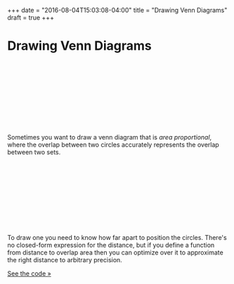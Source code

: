+++
date = "2016-08-04T15:03:08-04:00"
title = "Drawing Venn Diagrams"
draft = true
+++

# Drawing Venn Diagrams

<svg id='drawing-venn-diagrams-1' class='block'>
	<defs>
    <linearGradient id="drawing-venn-diagrams-grad-c1" x1="0%" y1="0%" x2="0%" y2="100%">
      <stop offset="0%" stop-color="#E84D4D" />
      <stop offset="100%" stop-color="#F8A2FF" />
    </linearGradient>
    <linearGradient id="drawing-venn-diagrams-grad-c2" x1="0%" y1="0%" x2="0%" y2="100%">
      <stop offset="0%" stop-color="#4D6DE8" />
      <stop offset="100%" stop-color="#A2FFFF" />
    </linearGradient>
    <linearGradient id="drawing-venn-diagrams-grad-overlap" x1="0%" y1="0%" x2="0%" y2="100%">
      <stop offset="0%" stop-color="#FFE21E" />
      <stop offset="100%" stop-color="#E1D46F" />
    </linearGradient>
  </defs>
</svg>

Sometimes you want to draw a venn diagram that is _area proportional_, where the overlap between two circles accurately represents the overlap between two sets. 

<svg id='drawing-venn-diagrams-2' class='block'></svg>

To draw one you need to know how far apart to position the circles. There's no closed-form expression for the distance, but if you define a function from distance to overlap area then you can optimize over it to approximate the right distance to arbitrary precision.

[See the code &raquo;](-)

<script src='venn-diagrams/script.js'></script>

